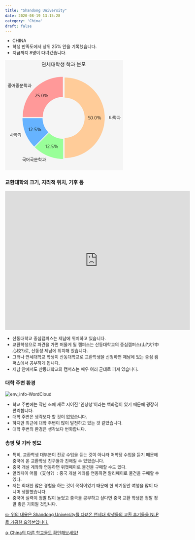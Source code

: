 ```yaml
---
title: "Shandong University"
date: 2020-08-19 13:15:28
category: 'China'
draft: false
---
```



* CHINA
* 학생 만족도에서 상위 25% 안을 기록했습니다.
* 지금까지 8명이 다녀갔습니다. 

![department-info](../plots/CN000010.png)
### 교환대학의 크기, 지리적 위치, 기후 등
<iframe
width="600"
height="450"
frameborder="0" style="border:0"
src="https://www.google.com/maps/embed/v1/place?key=AIzaSyC9e1AME-pVmWC4hBpFdu5S4dKzyepa3HQ&q=Shandong+University&center=36.64893,117.029014&zoom=14" allowfullscreen>
</iframe>

* 산동대학교 중심캠퍼스는 제남에 위치하고 있습니다.
* 교환학생으로 파견을 가면 머물게 될 캠퍼스는 산동대학교의 중심캠퍼스(山?大?中心校?)로, 산동성 제남에 위치해 있습니다.
* 그러나 연세대학교 학생이 산동대학교로 교환학생을 신청하면 제남에 있는 중심 캠퍼스에서 공부하게 됩니다.
* 제남 안에서도 산동대학교의 캠퍼스는 매우 여러 군데로 퍼져 있습니다.


### 대학 주변 환경

![env_info-WordCloud](../univ_wordclouds_okt/env_info/CN000010_env_info_okt.png)

* 학교 주변에는 작년 초에 새로 지어진 '인상청'이라는 백화점이 있기 때문에 굉장히 편리합니다.
* 대학 주변은 생각보다 할 것이 없었습니다.
* 하지만 최근에 대학 주변이 많이 발전하고 있는 것 같았습니다.
* 대학 주변의 환경은 생각보다 번화합니다.


### 총평 및 기타 정보 
* 특히, 교환학생 대부분이 전공 수업을 듣는 것이 아니라 어학당 수업을 듣기 때문에 중국에 온 교환학생 친구들과 친해질 수 있었습니다.
* 중국 개설 계좌와 연동하면 위챗페이로 물건을 구매할 수도 있다.
* 알리페이 어플（支付?）: 중국 개설 계좌를 연동하면 알리페이로 물건을 구매할 수 있다.
* 저는 최대한 많은 경험을 하는 것이 목적이었기 때문에 한 학기동안 여행을 많이 다니며 생활했습니다.
* 중국어 실력이 정말 많이 늘었고 중국을 공부하고 싶다면 중국 교환 학생은 정말 정말 좋은 기회일 것입니다.


[✏️ 위의 내용은 Shandong University를 다녀온 연세대 학생들의 교환 후기들을 NLP로 가공한 요약본입니다.](http://oia.yonsei.ac.kr/partner/expReport.asp?ucode=CN000010&bgbn=A)

[✈️ China의 다른 학교들도 확인해보세요!](https://yonsei-exchange.netlify.app/?category=China)

